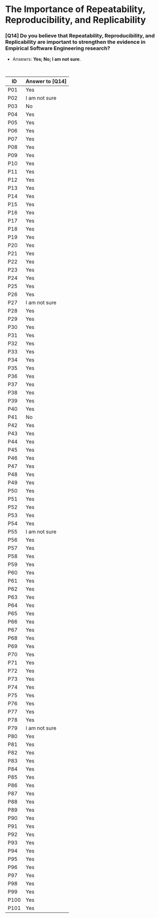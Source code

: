 # The Importance of Repeatability, Reproducibility, and Replicability

### [Q14] Do you believe that Repeatability, Reproducibility, and Replicability are important to strengthen the evidence in Empirical Software Engineering research?

- Ansewrs: **Yes; No; I am not sure**.

<br>

| ID   | Answer to [Q14] |
| ---- | --------------- |
| P01  | Yes            |
| P02  | I am not sure  |
| P03  | No             |
| P04  | Yes            |
| P05  | Yes            |
| P06  | Yes            |
| P07  | Yes            |
| P08  | Yes            |
| P09  | Yes            |
| P10  | Yes            |
| P11  | Yes            |
| P12  | Yes            |
| P13  | Yes            |
| P14  | Yes            |
| P15  | Yes            |
| P16  | Yes            |
| P17  | Yes            |
| P18  | Yes            |
| P19  | Yes            |
| P20  | Yes            |
| P21  | Yes            |
| P22  | Yes            |
| P23  | Yes            |
| P24  | Yes            |
| P25  | Yes            |
| P26  | Yes            |
| P27  | I am not sure  |
| P28  | Yes            |
| P29  | Yes            |
| P30  | Yes            |
| P31  | Yes            |
| P32  | Yes            |
| P33  | Yes            |
| P34  | Yes            |
| P35  | Yes            |
| P36  | Yes            |
| P37  | Yes            |
| P38  | Yes            |
| P39  | Yes            |
| P40  | Yes            |
| P41  | No             |
| P42  | Yes            |
| P43  | Yes            |
| P44  | Yes            |
| P45  | Yes            |
| P46  | Yes            |
| P47  | Yes            |
| P48  | Yes            |
| P49  | Yes            |
| P50  | Yes            |
| P51  | Yes            |
| P52  | Yes            |
| P53  | Yes            |
| P54  | Yes            |
| P55  | I am not sure  |
| P56  | Yes            |
| P57  | Yes            |
| P58  | Yes            |
| P59  | Yes            |
| P60  | Yes            |
| P61  | Yes            |
| P62  | Yes            |
| P63  | Yes            |
| P64  | Yes            |
| P65  | Yes            |
| P66  | Yes            |
| P67  | Yes            |
| P68  | Yes            |
| P69  | Yes            |
| P70  | Yes            |
| P71  | Yes            |
| P72  | Yes            |
| P73  | Yes            |
| P74  | Yes            |
| P75  | Yes            |
| P76  | Yes            |
| P77  | Yes            |
| P78  | Yes            |
| P79  | I am not sure  |
| P80  | Yes            |
| P81  | Yes            |
| P82  | Yes            |
| P83  | Yes            |
| P84  | Yes            |
| P85  | Yes            |
| P86  | Yes            |
| P87  | Yes            |
| P88  | Yes            |
| P89  | Yes            |
| P90  | Yes            |
| P91  | Yes            |
| P92  | Yes            |
| P93  | Yes            |
| P94  | Yes            |
| P95  | Yes            |
| P96  | Yes            |
| P97  | Yes            |
| P98  | Yes            |
| P99  | Yes            |
| P100 | Yes            |
| P101 | Yes            |
